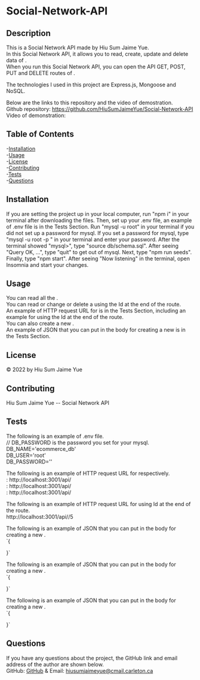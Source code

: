 # Social-Network-API

## Description       
This is a Social Network API made by Hiu Sum Jaime Yue.         
In this Social Network API, it allows you to read, create, update and delete data of .         
When you run this Social Network API, you can open the API GET, POST, PUT and DELETE routes 
of .       

The technologies I used in this project are Express.js, Mongoose and NoSQL.

Below are the links to this repository and the video of demostration.                  
Github repository: https://github.com/HiuSumJaimeYue/Social-Network-API           
Video of demonstration: 

## Table of Contents               
-[Installation](#installation)          
-[Usage](#usage)          
-[License](#license)          
-[Contributing](#contributing)          
-[Tests](#tests)        
-[Questions](#questions)        

## Installation         
If you are setting the project up in your local computer, run "npm i" in your terminal after downloading the files. Then, set up your .env file, an example of .env file is in the Tests Section. Run "mysql -u root" in your terminal if you did not set up a password for mysql. If you set a password for mysql, type "mysql -u root -p " in your terminal and enter your password. After the terminal showed "mysql>", type "source db/schema.sql". After seeing "Query OK, ...", type "quit" to get out of mysql. Next, type "npm run seeds". Finally, type "npm start". After seeing "Now listening" in the terminal, open Insomnia and start your changes.                

## Usage    
You can read all the .                
You can read or change or delete a  using the Id at the end of the route.           
An example of HTTP request URL for  is in the Tests Section, including an example for using the Id at the end of the route.                 
You can also create a new .         
An example of JSON that you can put in the body for creating a new  is in the Tests Section.            

            
## License         
&copy; 2022 by Hiu Sum Jaime Yue       
         
## Contributing         
Hiu Sum Jaime Yue --  Social Network API   

## Tests        
The following is an example of .env file.           
// DB_PASSWORD is the password you set for your mysql.          
DB_NAME='ecommerce_db'          
DB_USER='root'                  
DB_PASSWORD=''          

The following is an example of HTTP request URL for  respectively.              
:  http://localhost:3001/api/                  
: http://localhost:3001/api/            
: http://localhost:3001/api/                 

The following is an example of HTTP request URL for  using Id at the end of the route.          
http://localhost:3001/api//5

The following is an example of JSON that you can put in the body for creating a new .               
`{
  
}`

The following is an example of JSON that you can put in the body for creating a new .               
`{
	
}`

The following is an example of JSON that you can put in the body for creating a new .               
`{
	
}`

## Questions         
If you have any questions about the project, 
the GitHub link and email address of the author are shown below.                   
GitHub: [GitHub](https://github.com/HiuSumJaimeYue) 
& Email: [hiusumjaimeyue@cmail.carleton.ca](mailto:hiusumjaimeyue@cmail.carleton.ca)
